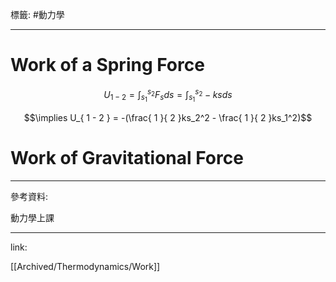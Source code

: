 標籤: #動力學 

---

# Work of a Spring Force

$$U_{ 1 - 2 } = \int_{ s_1 }^{ s_2 } F_s ds = \int_{ s_1 }^{ s_2 }-ksds$$

$$\implies U_{ 1 - 2 } = -(\frac{ 1 }{ 2 }ks_2^2 - \frac{ 1 }{ 2 }ks_1^2)$$

# Work of Gravitational Force

---

參考資料:

動力學上課

---

link:

[[Archived/Thermodynamics/Work]]